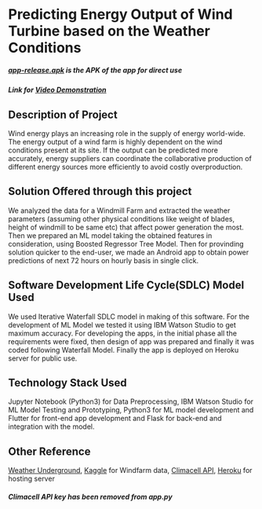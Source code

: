 # Predicting Energy Output of Wind Turbine based on the Weather Conditions

##### [app-release.apk](https://github.com/SmartPracticeschool/SBSPS-Challenge-3925-Predicting-the-Energy-Output-of-wind-turbine-based-on-the-weather-conditions-/blob/master/app-release.apk) is the APK of the app for direct use
##### Link for [Video Demonstration](https://drive.google.com/drive/folders/178aQIyLIL_TUwbXwkDW3wJ7OvXgot8Lm?usp=sharing)

## Description of Project
Wind energy plays an increasing role in the supply of energy world-wide. The energy output of a wind farm is highly dependent on the wind conditions present at its site. If the output can be predicted more accurately, energy suppliers can coordinate the collaborative production of different energy sources more efficiently to avoid costly overproduction.

## Solution Offered through this project
We analyzed the data for a Windmill Farm and extracted the weather parameters (assuming other physical conditions like weight of blades, height of windmill to be same etc) that affect power generation the most. Then we prepared an ML model taking the obtained features in consideration, using Boosted Regressor Tree Model. Then for provinding solution quicker to the end-user, we made an Android app to obtain power predictions of next 72 hours on hourly basis in single click.

## Software Development Life Cycle(SDLC) Model Used
We used Iterative Waterfall SDLC model in making of this software. For the development of ML Model we tested it using IBM Watson Studio to get maximum accuracy. For developing the apps, in the initial phase all the requirements were fixed, then design of app was prepared and finally it was coded following Waterfall Model. Finally the app is deployed on Heroku server for public use.

## Technology Stack Used
Jupyter Notebook (Python3) for Data Preprocessing, IBM Watson Studio for ML Model Testing and Prototyping, Python3 for ML model development and Flutter for front-end app development and Flask for back-end and integration with the model.

## Other Reference
[Weather Underground](https://www.wunderground.com), [Kaggle](https://www.kaggle.com/berkerisen/wind-turbine-scada-dataset) for Windfarm data, [Climacell API](https://www.climacell.co/weather-api/), [Heroku](www.heroku.com) for hosting server

##### Climacell API key has been removed from app.py
